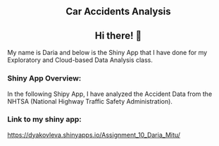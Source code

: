 <h2 align="center">
Car Accidents Analysis 
</h2> 

<h2 align="center">
Hi there! 👋
</h2> 
My name is Daria and below is the Shiny App that I have done for my Exploratory and Cloud-based Data Analysis class. 


### Shiny App Overview:

In the following Shipy App, I have analyzed the Accident Data from the NHTSA (National Highway Traffic Safety Administration). 


### Link to my shiny app:
https://dyakovleva.shinyapps.io/Assignment_10_Daria_Mitu/

